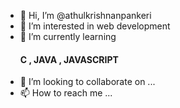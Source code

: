 - 👋 Hi, I’m @athulkrishnanpankeri
- 👀 I’m interested in web development
- 🌱 I’m currently learning <h4> C , JAVA , JAVASCRIPT </h4>
- 💞️ I’m looking to collaborate on ...
- 📫 How to reach me ...

<!---
athulkrishnanpankeri/athulkrishnanpankeri is a ✨ special ✨ repository because its `README.md` (this file) appears on your GitHub profile.
You can click the Preview link to take a look at your changes.
--->

